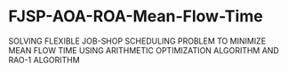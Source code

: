 # FJSP-AOA-ROA-Mean-Flow-Time
SOLVING FLEXIBLE JOB-SHOP SCHEDULING PROBLEM TO MINIMIZE MEAN FLOW TIME USING ARITHMETIC OPTIMIZATION ALGORITHM AND RAO-1 ALGORITHM
